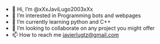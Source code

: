 - 👋 Hi, I’m @xXxJaviLugo2003xXx
- 👀 I’m interested in Programming bots and webpages
- 🌱 I’m currently learning python and C++
- 💞️ I’m looking to collaborate on any project you might offer
- 📫 How to reach me javierlugtz@gmail.com

<!---
xXxJaviLugo2003xXx/xXxJaviLugo2003xXx is a ✨ special ✨ repository because its `README.md` (this file) appears on your GitHub profile.
You can click the Preview link to take a look at your changes.
--->

